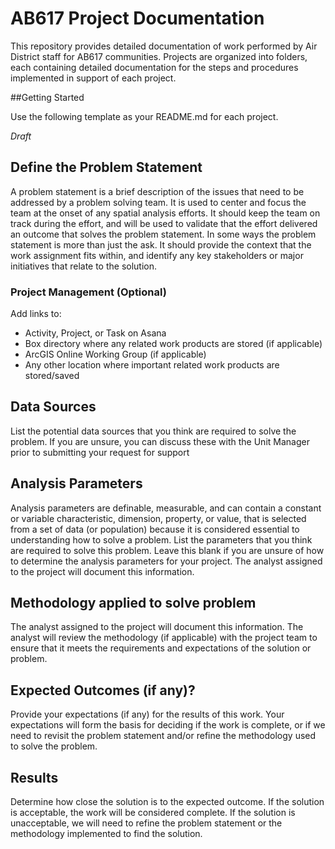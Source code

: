# AB617 Project Documentation

This repository provides detailed documentation of work performed by Air District staff for AB617 communities. Projects are organized into folders, each containing detailed documentation for the steps and procedures implemented in support of each project. 

##Getting Started

Use the following template as your README.md for each project.

*Draft*
## Define the Problem Statement

A problem statement is a brief description of the issues that need to be addressed by a problem solving team. It is used to center and focus the team at the onset of any spatial analysis efforts. It should keep the team on track during the effort, and will be used to validate that the effort delivered an outcome that solves the problem statement. In some ways the problem statement is more than just the ask. It should provide the context that the work assignment fits within, and identify any key stakeholders or major initiatives that relate to the solution.

### Project Management (Optional)

Add links to:
- Activity, Project, or Task on Asana 
- Box directory where any related work products are stored (if applicable) 
- ArcGIS Online Working Group (if applicable) 
- Any other location where important related work products are stored/saved 

## Data Sources

List the potential data sources that you think are required to solve the problem. If you are unsure, you can discuss these with the Unit Manager prior to submitting your request for support

## Analysis Parameters

Analysis parameters are definable, measurable, and can contain a constant or variable characteristic, dimension, property, or value, that is selected from a set of data (or population) because it is considered essential to understanding how to solve a problem. List the parameters that you think are required to solve this problem. Leave this blank if you are unsure of how to determine the analysis parameters for your project. The analyst assigned to the project will document this information.

## Methodology applied to solve problem

The analyst assigned to the project will document this information. The analyst will review the methodology (if applicable) with the project team to ensure that it meets the requirements and expectations of the solution or problem.

## Expected Outcomes (if any)?

Provide your expectations (if any) for the results of this work. Your expectations will form the basis for deciding if the work is complete, or if we need to revisit the problem statement and/or refine the methodology used to solve the problem.

## Results

Determine how close the solution is to the expected outcome. If the solution is acceptable, the work will be considered complete. If the solution is unacceptable, we will need to refine the problem statement or the methodology implemented to find the solution.
